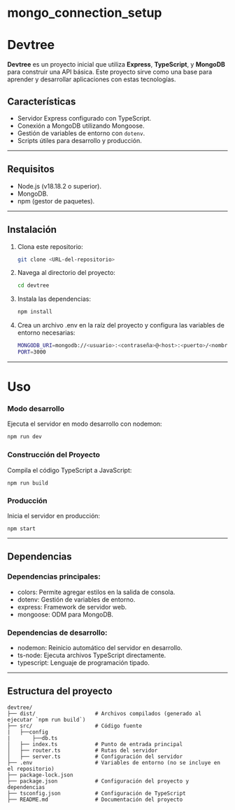 # mongo_connection_setup
# Devtree

**Devtree** es un proyecto inicial que utiliza **Express**, **TypeScript**, y **MongoDB** para construir una API básica. Este proyecto sirve como una base para aprender y desarrollar aplicaciones con estas tecnologías.

## Características
- Servidor Express configurado con TypeScript.
- Conexión a MongoDB utilizando Mongoose.
- Gestión de variables de entorno con `dotenv`.
- Scripts útiles para desarrollo y producción.

---

## Requisitos
- Node.js (v18.18.2 o superior).
- MongoDB.
- npm (gestor de paquetes).

---

## Instalación

1. Clona este repositorio:
   ```bash
   git clone <URL-del-repositorio>
   ```

2. Navega al directorio del proyecto:
   ```bash
   cd devtree
   ```

3. Instala las dependencias:
   ```bash
   npm install
   ```

4. Crea un archivo .env en la raíz del proyecto y configura las variables de entorno necesarias:
   ```bash
   MONGODB_URI=mongodb://<usuario>:<contraseña>@<host>:<puerto>/<nombre_base_datos>
   PORT=3000
   ```

---

# Uso
### Modo desarrollo
Ejecuta el servidor en modo desarrollo con nodemon:
   ```bash
   npm run dev
   ```

### Construcción del Proyecto
Compila el código TypeScript a JavaScript:
   ```
   npm run build
   ```

### Producción
Inicia el servidor en producción:
   ```
   npm start
   ```
---
## Dependencias
### Dependencias principales:
- colors: Permite agregar estilos en la salida de consola.
- dotenv: Gestión de variables de entorno.
- express: Framework de servidor web.
- mongoose: ODM para MongoDB.
### Dependencias de desarrollo:
- nodemon: Reinicio automático del servidor en desarrollo.
- ts-node: Ejecuta archivos TypeScript directamente.
- typescript: Lenguaje de programación tipado.

---

## Estructura del proyecto

   ```
   devtree/
├── dist/                   # Archivos compilados (generado al ejecutar `npm run build`)
├── src/                    # Código fuente
|   ├──config
|       ├──db.ts
│   ├── index.ts            # Punto de entrada principal
│   ├── router.ts           # Rutas del servidor
│   ├── server.ts           # Configuración del servidor
├── .env                    # Variables de entorno (no se incluye en el repositorio)
├── package-lock.json       
├── package.json            # Configuración del proyecto y dependencias
├── tsconfig.json           # Configuración de TypeScript
├── README.md               # Documentación del proyecto

```
